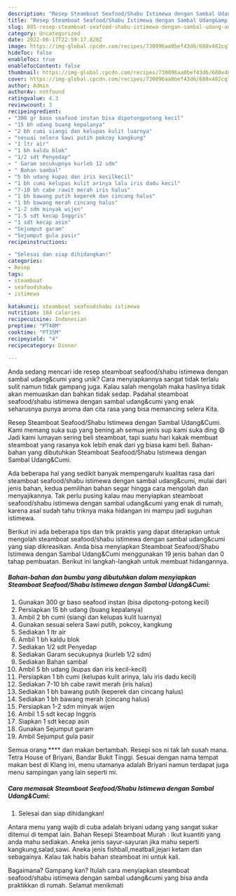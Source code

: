 ```yaml
---
description: "Resep Steamboat Seafood/Shabu Istimewa dengan Sambal Udang&amp;amp;Cumi yang Bisa Manjain Lidah"
title: "Resep Steamboat Seafood/Shabu Istimewa dengan Sambal Udang&amp;amp;Cumi yang Bisa Manjain Lidah"
slug: 805-resep-steamboat-seafood-shabu-istimewa-dengan-sambal-udang-and-amp-cumi-yang-bisa-manjain-lidah
category: Uncategorized
date: 2022-06-17T22:59:17.820Z
image: https://img-global.cpcdn.com/recipes/730096aa0bef43d6/680x482cq70/steamboat-seafoodshabu-istimewa-dengan-sambal-udangcumi-foto-resep-utama.jpg
hideToc: false
enableToc: true
enableTocContent: false
thumbnail: https://img-global.cpcdn.com/recipes/730096aa0bef43d6/680x482cq70/steamboat-seafoodshabu-istimewa-dengan-sambal-udangcumi-foto-resep-utama.jpg
cover: https://img-global.cpcdn.com/recipes/730096aa0bef43d6/680x482cq70/steamboat-seafoodshabu-istimewa-dengan-sambal-udangcumi-foto-resep-utama.jpg
author: Admin
authorAv: notfound
ratingvalue: 4.3
reviewcount: 3
recipeingredient:
- "300 gr baso seafood instan bisa dipotongpotong kecil"
- "15 bh udang buang kepalanya"
- "2 bh cumi siangi dan kelupas kulit luarnya"
- "sesuai selera Sawi putih pokcoy kangkung"
- "1 ltr air"
- "1 bh kaldu blok"
- "1/2 sdt Penyedap"
- " Garam secukupnya kurleb 12 sdm"
- " Bahan sambal"
- "5 bh udang kupas dan iris kecilkecil"
- "1 bh cumi kelupas kulit arinya lalu iris dadu kecil"
- "7-10 bh cabe rawit merah iris halus"
- "1 bh bawang putih keperek dan cincang halus"
- "1 bh bawang merah cincang halus"
- "1-2 sdm minyak wijen"
- "1.5 sdt kecap Inggris"
- "1 sdt kecap asin"
- "Sejumput garam"
- "Sejumput gula pasir"
recipeinstructions:

- "Selesai dan siap dihidangkan!"
categories:
- Resep
tags:
- steamboat
- seafoodshabu
- istimewa

katakunci: steamboat seafoodshabu istimewa 
nutrition: 104 calories
recipecuisine: Indonesian
preptime: "PT40M"
cooktime: "PT35M"
recipeyield: "4"
recipecategory: Dinner

---
```





Anda sedang mencari ide resep steamboat seafood/shabu istimewa dengan sambal udang&amp;cumi yang unik? Cara menyiapkannya sangat tidak terlalu sulit namun tidak gampang juga. Kalau salah mengolah maka hasilnya tidak akan memuaskan dan bahkan tidak sedap. Padahal steamboat seafood/shabu istimewa dengan sambal udang&amp;cumi yang enak seharusnya punya aroma dan cita rasa yang bisa memancing selera Kita.





Resep Steamboat Seafood/Shabu Istimewa dengan Sambal Udang&amp;Cumi. Kami memang suka sup yang bening.ah semua jenis sup kami suka ding 😄 Jadi kami lumayan sering beli steamboat, tapi suatu hari kakak membuat steamboat yang rasanya kok lebih enak dari yg biasa kami beli. Bahan-bahan yang dibutuhkan Steamboat Seafood/Shabu Istimewa dengan Sambal Udang&amp;Cumi.

Ada beberapa hal yang sedikit banyak mempengaruhi kualitas rasa dari steamboat seafood/shabu istimewa dengan sambal udang&amp;cumi, mulai dari jenis bahan, kedua pemilihan bahan segar hingga cara mengolah dan menyajikannya. Tak perlu pusing kalau mau menyiapkan steamboat seafood/shabu istimewa dengan sambal udang&amp;cumi yang enak di rumah, karena asal sudah tahu triknya maka hidangan ini mampu jadi suguhan istimewa.






Berikut ini ada beberapa tips dan trik praktis yang dapat diterapkan untuk mengolah steamboat seafood/shabu istimewa dengan sambal udang&amp;cumi yang siap dikreasikan. Anda bisa menyiapkan Steamboat Seafood/Shabu Istimewa dengan Sambal Udang&amp;Cumi menggunakan 19 jenis bahan dan 0 tahap pembuatan. Berikut ini langkah-langkah untuk membuat hidangannya.

<!--inarticleads1-->

##### Bahan-bahan dan bumbu yang dibutuhkan dalam menyiapkan Steamboat Seafood/Shabu Istimewa dengan Sambal Udang&amp;Cumi:

1. Gunakan 300 gr baso seafood instan (bisa dipotong-potong kecil)
1. Persiapkan 15 bh udang (buang kepalanya)
1. Ambil 2 bh cumi (siangi dan kelupas kulit luarnya)
1. Gunakan sesuai selera Sawi putih, pokcoy, kangkung
1. Sediakan 1 ltr air
1. Ambil 1 bh kaldu blok
1. Sediakan 1/2 sdt Penyedap
1. Sediakan  Garam secukupnya (kurleb 1/2 sdm)
1. Sediakan  Bahan sambal
1. Ambil 5 bh udang (kupas dan iris kecil-kecil)
1. Persiapkan 1 bh cumi (kelupas kulit arinya, lalu iris dadu kecil)
1. Sediakan 7-10 bh cabe rawit merah (iris halus)
1. Sediakan 1 bh bawang putih (keperek dan cincang halus)
1. Sediakan 1 bh bawang merah (cincang halus)
1. Persiapkan 1-2 sdm minyak wijen
1. Ambil 1.5 sdt kecap Inggris
1. Siapkan 1 sdt kecap asin
1. Gunakan Sejumput garam
1. Ambil Sejumput gula pasir


Semua orang **** dan makan bertambah. Resepi sos ni tak lah susah mana. Tetra House of Briyani, Bandar Bukit Tinggi. Sesuai dengan nama tempat makan best di Klang ini, menu utamanya adalah Briyani namun terdapat juga menu sampingan yang lain seperti mi. 

<!--inarticleads2-->

##### Cara memasak Steamboat Seafood/Shabu Istimewa dengan Sambal Udang&amp;Cumi:


1. Selesai dan siap dihidangkan!

Antara menu yang wajib di cuba adalah briyani udang yang sangat sukar ditemui di tempat lain. Bahan Resepi Steamboat Murah : Ikut kuantiti yang anda mahu sediakan. Aneka jenis sayur-sayuran jika mahu seperti kangkung,salad,sawi. Aneka jenis fishball,meatball,jejari ketam dan sebagainya. Kalau tak habis bahan steamboat ini untuk kali. 

Bagaimana? Gampang kan? Itulah cara menyiapkan steamboat seafood/shabu istimewa dengan sambal udang&amp;cumi yang bisa anda praktikkan di rumah. Selamat menikmati
